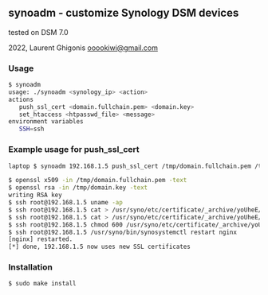 ## synoadm - customize Synology DSM devices

tested on DSM 7.0

2022, Laurent Ghigonis <ooookiwi@gmail.com>

### Usage

```bash
$ synoadm
usage: ./synoadm <synology_ip> <action>
actions
   push_ssl_cert <domain.fullchain.pem> <domain.key>
   set_htaccess <htpasswd_file> <message>
environment variables
   SSH=ssh
```

### Example usage for push_ssl_cert

```bash
laptop $ synoadm 192.168.1.5 push_ssl_cert /tmp/domain.fullchain.pem /tmp/domain.key 

$ openssl x509 -in /tmp/domain.fullchain.pem -text
$ openssl rsa -in /tmp/domain.key -text
writing RSA key
$ ssh root@192.168.1.5 uname -ap
$ ssh root@192.168.1.5 cat > /usr/syno/etc/certificate/_archive/yoUheE/fullchain.pem
$ ssh root@192.168.1.5 cat > /usr/syno/etc/certificate/_archive/yoUheE/privkey.pem
$ ssh root@192.168.1.5 chmod 600 /usr/syno/etc/certificate/_archive/yoUheE/privkey.pem
$ ssh root@192.168.1.5 /usr/syno/bin/synosystemctl restart nginx
[nginx] restarted.
[*] done, 192.168.1.5 now uses new SSL certificates
```

### Installation

```bash
$ sudo make install
```
